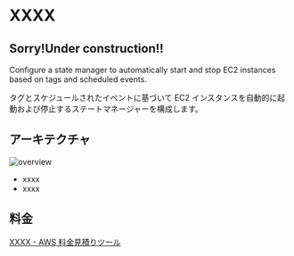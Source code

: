 # XXXX

## **Sorry!Under construction!!**

Configure a state manager to automatically start and stop EC2 instances based on tags and scheduled events.

タグとスケジュールされたイベントに基づいて EC2 インスタンスを自動的に起動および停止するステートマネージャーを構成します。

## アーキテクチャ

![overview](overview.drawio.svg)

- xxxx
- xxxx

## 料金

[XXXX - AWS 料金見積りツール](https://calculator.aws/#/estimate?id=XXXX)